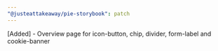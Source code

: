 ```yaml
---
"@justeattakeaway/pie-storybook": patch
---
```


[Added] - Overview page for icon-button, chip, divider, form-label and cookie-banner
